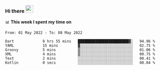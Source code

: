 ### Hi there <a href="https://www.gautamkrishnar.com/"><img src="https://media.giphy.com/media/hvRJCLFzcasrR4ia7z/giphy.gif" width="25px"></a>

📊 **This week I spent my time on**

<!--START_SECTION:waka-->

```text
From: 01 May 2022 - To: 08 May 2022

Dart             8 hrs 55 mins   ███████████████████████▓░   94.96 %
YAML             15 mins         ▓░░░░░░░░░░░░░░░░░░░░░░░░   02.75 %
Groovy           5 mins          ▒░░░░░░░░░░░░░░░░░░░░░░░░   01.06 %
XML              4 mins          ▒░░░░░░░░░░░░░░░░░░░░░░░░   00.75 %
Text             2 mins          ░░░░░░░░░░░░░░░░░░░░░░░░░   00.41 %
Kotlin           0 secs          ░░░░░░░░░░░░░░░░░░░░░░░░░   00.04 %
```

<!--END_SECTION:waka-->
